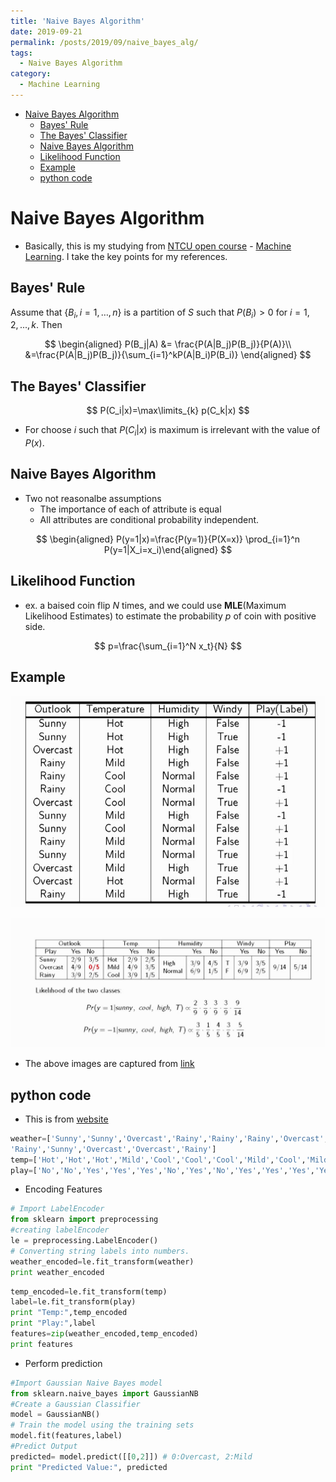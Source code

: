```yaml
---
title: 'Naive Bayes Algorithm'
date: 2019-09-21
permalink: /posts/2019/09/naive_bayes_alg/
tags:
  - Naive Bayes Algorithm
category:
  - Machine Learning
---
```


- [Naive Bayes Algorithm](#Naive-Bayes-Algorithm)
  - [Bayes' Rule](#Bayes-Rule)
  - [The Bayes' Classifier](#The-Bayes-Classifier)
  - [Naive Bayes Algorithm](#Naive-Bayes-Algorithm-1)
  - [Likelihood Function](#Likelihood-Function)
  - [Example](#Example)
  - [python code](#python-code)
  
# Naive Bayes Algorithm

- Basically, this is my studying from [NTCU open course](http://ocw.nctu.edu.tw/index.php) - [Machine Learning](http://ocw.nctu.edu.tw/course_detail.php?bgid=1&gid=1&nid=563&page=1). I  take the key points for my references.


## Bayes' Rule
Assume that $\{B_i, i=1,\dots,n\}$ is a partition of $S$ such that $P(B_i)>0 \text{ for }  i=1,2,...,k$. Then

$$
\begin{aligned}
P(B_j|A)  &= \frac{P(A|B_j)P(B_j)}{P(A)}\\
&=\frac{P(A|B_j)P(B_j)}{\sum_{i=1}^kP(A|B_i)P(B_i)}
\end{aligned}
$$

## The Bayes' Classifier

$$
P(C_i|x)=\max\limits_{k} p(C_k|x)
$$

* For choose $i$ such that $P(C_i \vert x)$ is maximum is irrelevant with the value of $P(x)$.

## Naive Bayes Algorithm
- Two not reasonalbe assumptions
    * The importance of each of attribute is equal
    * All attributes are conditional probability independent.

$$
\begin{aligned}
P(y=1|x)=\frac{P(y=1)}{P(X=x)} \prod_{i=1}^n
 P(y=1|X_i=x_i)\end{aligned}
$$

## Likelihood Function

- ex. a baised coin flip $N$ times, and we could use **MLE**(Maximum Likelihood Estimates) to estimate the probability $p$ of coin with positive side.

$$
p=\frac{\sum_{i=1}^N x_t}{N}
$$

## Example

![](/images/machine_learning/naive_bayes_alog.JPG)

![](/images/machine_learning/naive_bayes_alog2.JPG)

- The above images are captured from [link](https://youtu.be/ZDFYXjc-j4w)


## python code
- This is from [website](https://www.datacamp.com/community/tutorials/naive-bayes-scikit-learn)
```python 
weather=['Sunny','Sunny','Overcast','Rainy','Rainy','Rainy','Overcast','Sunny','Sunny',
'Rainy','Sunny','Overcast','Overcast','Rainy']
temp=['Hot','Hot','Hot','Mild','Cool','Cool','Cool','Mild','Cool','Mild','Mild','Mild','Hot','Mild']
play=['No','No','Yes','Yes','Yes','No','Yes','No','Yes','Yes','Yes','Yes','Yes','No']
```

- Encoding Features
```python
# Import LabelEncoder
from sklearn import preprocessing
#creating labelEncoder
le = preprocessing.LabelEncoder()
# Converting string labels into numbers.
weather_encoded=le.fit_transform(weather)
print weather_encoded
```
```python 
temp_encoded=le.fit_transform(temp)
label=le.fit_transform(play)
print "Temp:",temp_encoded
print "Play:",label
features=zip(weather_encoded,temp_encoded)
print features
```
- Perform prediction
```python 
#Import Gaussian Naive Bayes model
from sklearn.naive_bayes import GaussianNB
#Create a Gaussian Classifier
model = GaussianNB()
# Train the model using the training sets
model.fit(features,label)
#Predict Output
predicted= model.predict([[0,2]]) # 0:Overcast, 2:Mild
print "Predicted Value:", predicted
```